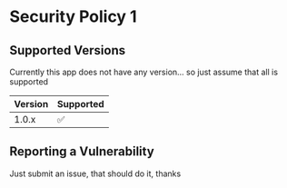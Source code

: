 # Security Policy 1

## Supported Versions

Currently this app does not have any version... so just assume that all is supported

| Version | Supported          |
| ------- | ------------------ |
| 1.0.x   | :white_check_mark: |

## Reporting a Vulnerability

Just submit an issue, that should do it, thanks
